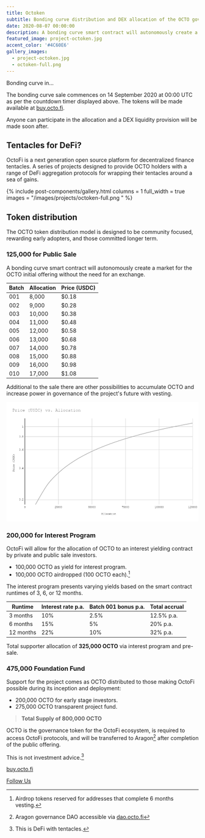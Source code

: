 ```yaml
---
title: Octoken
subtitle: Bonding curve distribution and DEX allocation of the OCTO governance token — 14 Sept 2020.
date: 2020-08-07 00:00:00
description: A bonding curve smart contract will autonomously create a market for the OCTO initial offering without the need for an exchange. Anyone can participate in the allocation and a DEX liquidity provision will be made soon after.
featured_image: project-octoken.jpg
accent_color: '#4C60E6'
gallery_images:
  - project-octoken.jpg
  - octoken-full.png
---
```


<p class="subtitle" id="timer">Bonding curve in...</p>

The bonding curve sale commences on 14 September 2020 at 00:00 UTC as per the countdown timer displayed above. The tokens will be made available at [buy.octo.fi](https://buy.octo.fi).

Anyone can participate in the allocation and a DEX liquidity provision will be made soon after. 

## Tentacles for DeFi?

OctoFi is a next generation open source platform for decentralized finance tentacles. A series of projects designed to provide OCTO holders with a range of DeFi aggregation protocols for wrapping their tentacles around a sea of gains.

{% include post-components/gallery.html
	columns = 1
	full_width = true
	images = "/images/projects/octoken-full.png
	"
%}

## Token distribution

The OCTO token distribution model is designed to be community focused, rewarding early adopters, and those committed longer term.

### 125,000 for Public Sale

A bonding curve smart contract will autonomously create a market for the OCTO initial offering without the need for an exchange. 

| Batch        | Allocation	  | Price (USDC) |
|--------------|--------------|--------------|
| 001		   | 8,000        | $0.18 		 |
| 002		   | 9,000        | $0.28 		 |
| 003		   | 10,000       | $0.38 		 |
| 004		   | 11,000       | $0.48 		 |
| 005		   | 12,000       | $0.58 		 |
| 006		   | 13,000       | $0.68 		 |
| 007		   | 14,000       | $0.78 		 |
| 008		   | 15,000       | $0.88 		 |
| 009		   | 16,000       | $0.98 		 |
| 010		   | 17,000       | $1.08 		 |

Additional to the sale there are other possibilities to accumulate OCTO and increase power in governance of the project's future with vesting.

![](/images/projects/curve.png)

### 200,000 for Interest Program 

OctoFi will allow for the allocation of OCTO to an interest yielding contract by private and public sale investors. 

* 100,000 OCTO as yield for interest program.
* 100,000 OCTO airdropped (100 OCTO each).[^1]

The interest program presents varying yields based on the smart contract runtimes of 3, 6, or 12 months.

| Runtime    		    | Interest rate p.a.| Batch 001 bonus p.a.| Total accrual |
|-----------------------|-------------------|---------------------|---------------|
| 3 months     			| 10% 			    | 2.5%                | 12.5% p.a.    |
| 6 months 	  	 	    | 15% 		  	    | 5%            	  | 20% p.a.   	  |
| 12 months    			| 22% 				| 10%              	  | 32% p.a.  	  |

Total supporter allocation of **325,000 OCTO** via interest program and pre-sale.
 
### 475,000 Foundation Fund

Support for the project comes as OCTO distributed to those making OctoFi possible during its inception and deployment:

* 200,000 OCTO for early stage investors.
* 275,000 OCTO transparent project fund.

> **Total Supply of 800,000 OCTO**

OCTO is the governance token for the OctoFi ecosystem, is required to access OctoFi protocols, and will be transferred to Aragon[^2] after completion of the public offering. 

This is not investment advice.[^3]

[buy.octo.fi](https://buy.octo.fi)

<a href="https://twitter.com/intent/follow?screen_name=octofinance&tw_p=followbutton" class="button--fill" target="_blank">Follow Us</a>

[^1]: Airdrop tokens reserved for addresses that complete 6 months vesting.
[^2]: Aragon governance DAO accessible via [dao.octo.fi](https://dao.octo.fi)
[^3]: This is DeFi with tentacles.
